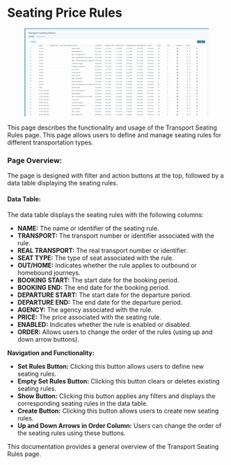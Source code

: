 # Seating Price Rules

<figure><img src=".gitbook/assets/image (3) (1) (1) (1).png" alt=""><figcaption></figcaption></figure>

This page describes the functionality and usage of the Transport Seating Rules page. This page allows users to define and manage seating rules for different transportation types.

### **Page Overview:**

The page is designed with filter and action buttons at the top, followed by a data table displaying the seating rules.

#### &#x20;**Data Table:**

The data table displays the seating rules with the following columns:

* **NAME:** The name or identifier of the seating rule.
* **TRANSPORT:** The transport number or identifier associated with the rule.
* **REAL TRANSPORT:** The real transport number or identifier.
* **SEAT TYPE:** The type of seat associated with the rule.
* **OUT/HOME:** Indicates whether the rule applies to outbound or homebound journeys.
* **BOOKING START:** The start date for the booking period.
* **BOOKING END:** The end date for the booking period.
* **DEPARTURE START:** The start date for the departure period.
* **DEPARTURE END:** The end date for the departure period.
* **AGENCY:** The agency associated with the rule.
* **PRICE:** The price associated with the seating rule.
* **ENABLED:** Indicates whether the rule is enabled or disabled.
* **ORDER:** Allows users to change the order of the rules (using up and down arrow buttons).

**Navigation and Functionality:**

* **Set Rules Button:** Clicking this button allows users to define new seating rules.
* **Empty Set Rules Button:** Clicking this button clears or deletes existing seating rules.
* **Show Button:** Clicking this button applies any filters and displays the corresponding seating rules in the data table.
* **Create Button:** Clicking this button allows users to create new seating rules.
* **Up and Down Arrows in Order Column:** Users can change the order of the seating rules using these buttons.

This documentation provides a general overview of the Transport Seating Rules page.&#x20;
